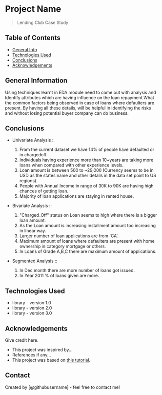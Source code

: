 # Project Name
> Lending Club Case Study 


## Table of Contents
* [General Info](#general-information)
* [Technologies Used](#technologies-used)
* [Conclusions](#conclusions)
* [Acknowledgements](#acknowledgements)

<!-- You can include any other section that is pertinent to your problem -->

## General Information
Using techniques learnt in EDA module need to come out with analysis and Identify attributes which are having influence on the loan repayment
What the common factors being observed in case of loans where defaulters are present.
By having all these details, will be helpful in identifying the risks and without losing potential buyer company can do business.

## Conclusions

- Univariate Analysis ::
  1. From the current dataset we have 14% of people have defaulted or in chargedoff.
  2. Individuals having experience more than 10+years are taking more loans when compared with other experience levels.
  3. Loan amount is between 500 to ~29,000 (Currency seems to be in USD as the states name and other details in the data set point to US regions).
  4. People with Annual Income in range of 30K to 90K are having high chances of getting loan.
  5. Majority of loan applications are staying in rented house.
  
- Bivariate Analysis ::
  1. "Charged_Off" status on Loan seems to high where there is a bigger loan amount.
  2. As the Loan amount is increasing installment amount too increasing in linear way.
  3. Larger number of loan applications are from 'CA'.
  4. Maximum amount of loans where defaulters are present with home ownership in category mortgage or others.
  5. In Loans of Grade A,B,C there are maximum amount of applications.
  
- Segmented Analysis ::
  1. In Dec month there are more number of loans got issued.
  2. In Year 2011 % of loans given are more.


## Technologies Used
- library - version 1.0
- library - version 2.0
- library - version 3.0

<!-- As the libraries versions keep on changing, it is recommended to mention the version of library used in this project -->

## Acknowledgements
Give credit here.
- This project was inspired by...
- References if any...
- This project was based on [this tutorial](https://www.example.com).


## Contact
Created by [@githubusername] - feel free to contact me!


<!-- Optional -->
<!-- ## License -->
<!-- This project is open source and available under the [... License](). -->

<!-- You don't have to include all sections - just the one's relevant to your project -->